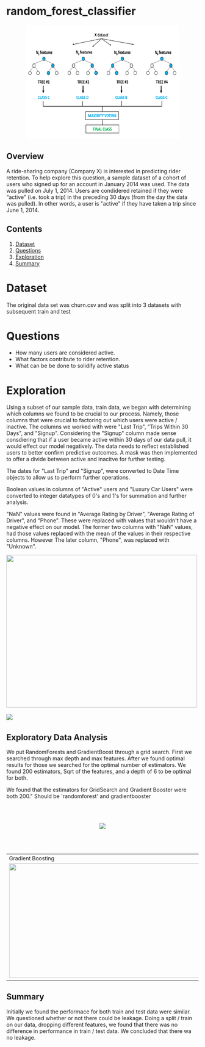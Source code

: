 # random_forest_classifier

<p align="center">
<img src = "https://github.com/MatthewNewell006/random_forest_classifier/blob/master/img/random_forest_classifier_header.png" class = "center" width = "400" height = "300"/>
</p>

## Overview

A ride-sharing company (Company X) is interested in predicting rider retention.
To help explore this question, a sample dataset of a cohort of
users who signed up for an account in January 2014 was used. The data was pulled on July
1, 2014. Users are condidered retained if they were “active” (i.e. took a trip)
in the preceding 30 days (from the day the data was pulled). In other words, a
user is "active" if they have taken a trip since June 1, 2014. 

## Contents

1. [Dataset](#Dataset)
2. [Questions](#Questions)
3. [Exploration](#Exploration)
4. [Summary](#Summary)

# Dataset

The original data set was churn.csv and was split into 3 datasets with subsequent train and test


# Questions

- How many users are considered active.
- What factors contribute to rider retention.
- What can be be done to solidify active status

# Exploration

Using a subset of our sample data, train data, we began with determining which columns we found to be crucial to our process.
Namely, those columns that were crucial to factoring out which users were active / inactive. The columns we worked with were "Last Trip",
"Trips Within 30 Days", and "Signup". Considering the "Signup" column made sense consdiering that if a user became active within 30 days
of our data pull, it would effect our model negatively. The data needs to reflect established users to better confirm predictive outcomes.
A mask was then implemented to offer a divide between active and inacitve for further testing.

The dates for "Last Trip" and "Signup", were converted to Date Time objects to allow us to perform further operations.

Boolean values in columns of "Active" users and "Luxury Car Users" were converted to integer datatypes of 0's and 1's for summation and further analysis.

"NaN" values were found in "Average Rating by Driver", "Average Rating of Driver", and "Phone". These were replaced with values that wouldn't have a negative effect on our model. The former two columns with "NaN" values, had those values replaced with the mean of the values in their respective columns. However The later column, "Phone", was replaced with "Unknown".

<img src = "https://github.com/brentthayer1/supervised-learning-case-study/blob/master/img/eda_stuff.png" class = "center" width = "500" height = "400"/>


<p align="left">
<img src = "https://github.com/brentthayer1/supervised-learning-case-study/blob/master/img/Screen%20Shot%202020-08-07%20at%205.00.29%20PM.png" class = "center"/>
</p>


## Exploratory Data Analysis

We put RandomForests and GradientBoost through a grid search. First we searched through max depth and max features. After we found optimal results for those we searched for the optimal number of estimators. We found 200 estimators, Sqrt of the features, and a depth of 6 to be optimal for both.

We found that the estimators for GridSearch and Gradient Booster were both 200."
Should be 'randomforest' and gradientbooster

<br><br>

<p align="center">
<img src = "https://github.com/brentthayer1/supervised-learning-case-study/blob/master/img/Screen%20Shot%202020-08-07%20at%204.51.36%20PM.png" class = "center"/>
</p>

<br><br>

<table>
  <tr>
    <td>Gradient Boosting</td>
    <td>Random Forest</td>
    <td>Reciever Operating Characterisitc</td>
  </tr>
  <tr>
    <td><img src="https://github.com/brentthayer1/supervised-learning-case-study/blob/master/img/grad_boost_feature_importances.png" width = "500" height = "300"></td>
    <td><img src="https://github.com/brentthayer1/supervised-learning-case-study/blob/master/img/rand_forest_feat_importances.png" width = "500" height = "300"></td>
    <td><img src="https://github.com/brentthayer1/supervised-learning-case-study/blob/master/img/roc_curves.png" width = "500" height = "300"></td>
  </tr>
 </table>



## Summary

Initially we found the performace for both train and test data were similar. We questioned  whether or not there could be leakage. Doing a split / train on our data, dropping different features, we found that there was no difference in performance in train / test data. We concluded that there wa no leakage.
